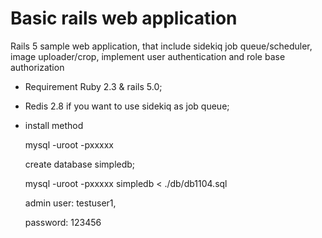 # Basic rails web application
Rails 5 sample web application, that include sidekiq job queue/scheduler, image uploader/crop, implement user authentication and role base authorization

* Requirement Ruby 2.3 & rails 5.0;
* Redis 2.8 if you want to use sidekiq as job queue;

* install method

  mysql -uroot -pxxxxx
  
  create database simpledb;

  mysql -uroot -pxxxxx simpledb < ./db/db1104.sql
  
  admin user: testuser1, 
  
  password: 123456
